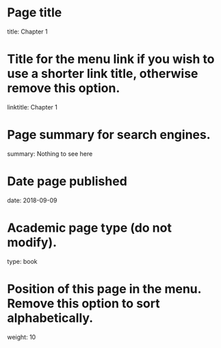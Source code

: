 # Page title
title: Chapter 1

# Title for the menu link if you wish to use a shorter link title, otherwise remove this option.
linktitle: Chapter 1

# Page summary for search engines.
summary: Nothing to see here

# Date page published
date: 2018-09-09

# Academic page type (do not modify).
type: book

# Position of this page in the menu. Remove this option to sort alphabetically.
weight: 10